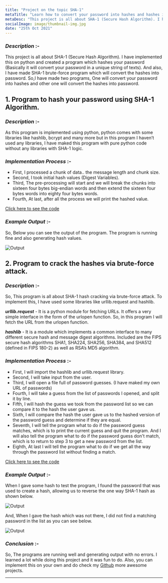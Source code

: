 ```yaml
---
title: "Project on the topic SHA-1"
metaTitle: "Learn how to convert your password into hashes and hashes into password."
metaDesc: "This project is all about SHA-1 (Secure Hash Algorithm). I have created a program which hashes your password. And also, I have made SHA-1 brute-force program which will convert the hashes into password."
socialImage: image/thumbnail-img.jpg
date: "25th Oct 2021"
---
```


### _Description_ :-

This project is all about SHA-1 (Secure Hash Algorithm). I have
implemented this on python and created a program which hashes your password (Basically it will convert your password in a unique string of texts). And also, I have made SHA-1 brute-force program which will convert the hashes into password.
So,I have made two programs, One will convert your password into hashes and other one will convert the hashes into password.

## 1. Program to hash your password using SHA-1 Algorithm.

### _Description_ :-

As this program is implemented using python, python comes with some libraries like hashlib, bcrypt and many more but in this program I haven’t used any libraries, I have maked this program with pure python code without any libraries with SHA-1 logic.

### _Implementation Process_ :-

- First, I processed a chunk of data.. the message length and chunk size.
- Second, I took initial hash values (Digest Variables).
- Third, The pre-processing will start and we will break the chunks into sixteen four bytes big-endian words and then extend the sixteen four bytes words into eighty four bytes words.
- Fourth, At last, after all the process we will print the hashed value.

[Click here to see the code](https://github.com/Yuvraj-Kaushal/SHA-1-Project)

### _Example Output_ :-

So, Below you can see the output of the program. The program is running fine and also generating hash values.

![Output](/image/output.png)

## 2. Program to crack the hashes via brute-force attack.

### _Description_ :-

So, This program is all about SHA-1 hash cracking via brute-force attack. To implement this, I have used some libraries like urllib.request and hashlib.

**_urllib.request_** - It is a python module for fetching URLs. It offers a very simple interface in the form of the urlopen function. So, in this program I will fetch the URL from the urlopen function.

**_hashlib_** - It is a module which implements a common interface to many different secure hash and message digest algorithms. Included are the FIPS secure hash algorithms SHA1, SHA224, SHA256, SHA384, and SHA512 (defined in FIPS 180-2) as well as RSA’s MD5 algorithm.

### _Implementation Process_ :-

- First, I will import the hashlib and urllib.request library.
- Second, I will take input from the user. 
- Third, I will open a file full of password guesses. (I have maked my own URL of passwords)
- Fourth, I will take a guess from the list of passwords I opened, and split it by line.
- Fifth, I will hash the guess we took from the password list so we can compare it to the hash the user gave us.
- Sixth, I will compare the hash the user gave us to the hashed version of the password guess and determine if they are equal.
- Seventh, I will tell the program what to do if the password guess matches, which is to print the current guess and quit the program. And I will also tell the program what to do if the password guess don't match, which is to return to step 3 to get a new password from the list.
- Eighth, At last I will tell the program what to do if we get all the way through the password list without finding a match.

[Click here to see the code](https://github.com/Yuvraj-Kaushal/SHA-1-Project)

### _Example Output_ :-

When I gave some hash to test the program, I found the password that was used to create a hash, allowing us to reverse the one way SHA-1 hash as shown below.

![Output](/image/output1.png)

And, When I gave the hash which was not there, I did not find a 
matching password in the list as you can see below.

![Output](/image/output2.png)

### _Conclusion_ :-

So, The programs are running well and generating output with no errors. I learned a lot while doing this project and it was fun to do. Also, you can implement this on your own and do check my [Github](https://github.com/Yuvraj-Kaushal) more awesome projects.

---
